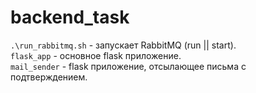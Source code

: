# backend_task
`.\run_rabbitmq.sh` - запускает RabbitMQ (run || start).  
`flask_app` - основное flask приложение.  
`mail_sender` - flask приложение, отсылающее письма с подтверждением.  
